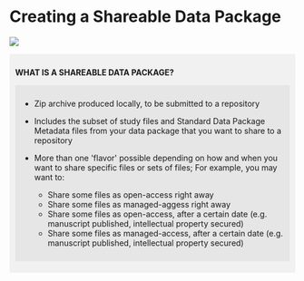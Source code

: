 # Creating a Shareable Data Package

![](share.drawio)

<div markdown="1" style="background-color:rgba(0, 0, 0, 0.0470588); text-align:left; vertical-align: top; padding:10px 10px;">

**WHAT IS A SHAREABLE DATA PACKAGE?**

<div markdown="1" style="background-color:rgba(0, 0, 0, 0.0470588); text-align:left; vertical-align: top; padding:10px 10px; margin-bottom: 10px;">

* Zip archive produced locally, to be submitted to a repository
* Includes the subset of study files and Standard Data Package Metadata files from your data package that you want to share to a repository
* More than one 'flavor' possible depending on how and when you want to share specific files or sets of files; For example, you may want to: 
  
  * Share some files as open-access right away
  * Share some files as managed-aggess right away
  * Share some files as open-access, after a certain date (e.g. manuscript published, intellectual property secured)
  * Share some files as managed-access, after a certain date (e.g. manuscript published, intellectual property secured)


</div>
</div>
  